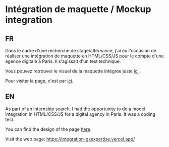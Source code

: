 # Intégration de maquette / Mockup integration

## FR

Dans le cadre d'une recherche de stage/alternance, j'ai eu l'occasion de réaliser une intégration de maquette en HTML/CSS/JS pour le compte d'une agence digitale à Paris.
Il s'agissait d'un test technique.

Vous pouvez retrouver le visuel de la maquette intégrée juste [ici](https://xd.adobe.com/view/9c51b3c2-9cf6-4b73-8b1d-20f7c1bd4925-c902/).

Pour visiter la page, c'est par [ici](https://integration-gsexpertise.vercel.app/).


## EN

As part of an internship search, I had the opportunity to do a model integration in HTML/CSS/JS for a digital agency in Paris.
It was a coding test.

You can find the design of the page [here](https://xd.adobe.com/view/9c51b3c2-9cf6-4b73-8b1d-20f7c1bd4925-c902/).

Visit the web page: https://integration-gsexpertise.vercel.app/
